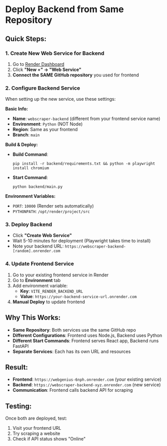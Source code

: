 # Deploy Backend from Same Repository

## Quick Steps:

### 1. Create New Web Service for Backend
1. Go to [Render Dashboard](https://dashboard.render.com/)
2. Click **"New +" → "Web Service"**
3. **Connect the SAME GitHub repository** you used for frontend

### 2. Configure Backend Service
When setting up the new service, use these settings:

**Basic Info:**
- **Name**: `webscraper-backend` (different from your frontend service name)
- **Environment**: `Python` (NOT Node)
- **Region**: Same as your frontend
- **Branch**: `main`

**Build & Deploy:**
- **Build Command**: 
  ```
  pip install -r backend/requirements.txt && python -m playwright install chromium
  ```
- **Start Command**: 
  ```
  python backend/main.py
  ```

**Environment Variables:**
- `PORT`: `10000` (Render sets automatically)
- `PYTHONPATH`: `/opt/render/project/src`

### 3. Deploy Backend
- Click **"Create Web Service"**
- Wait 5-10 minutes for deployment (Playwright takes time to install)
- Note your backend URL: `https://webscraper-backend-[random].onrender.com`

### 4. Update Frontend Service
1. Go to your existing frontend service in Render
2. Go to **Environment** tab
3. Add environment variable:
   - **Key**: `VITE_RENDER_BACKEND_URL`
   - **Value**: `https://your-backend-service-url.onrender.com`
4. **Manual Deploy** to update frontend

## Why This Works:
- **Same Repository**: Both services use the same GitHub repo
- **Different Configurations**: Frontend uses Node.js, Backend uses Python
- **Different Start Commands**: Frontend serves React app, Backend runs FastAPI
- **Separate Services**: Each has its own URL and resources

## Result:
- **Frontend**: `https://webgenius-6nph.onrender.com` (your existing service)
- **Backend**: `https://webscraper-backend-xyz.onrender.com` (new service)
- **Communication**: Frontend calls backend API for scraping

## Testing:
Once both are deployed, test:
1. Visit your frontend URL
2. Try scraping a website
3. Check if API status shows "Online"